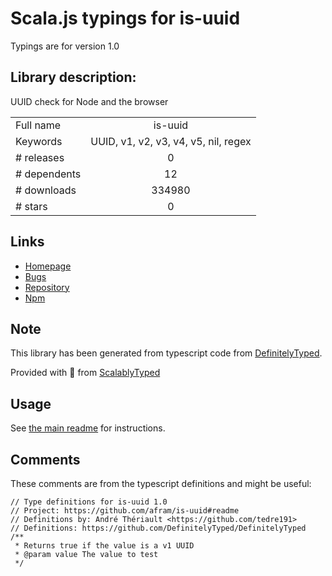 
# Scala.js typings for is-uuid

Typings are for version 1.0

## Library description:
UUID check for Node and the browser

|                    |                 |
| ------------------ | :-------------: |
| Full name          | is-uuid |
| Keywords           | UUID, v1, v2, v3, v4, v5, nil, regex |
| # releases         | 0 |
| # dependents       | 12 |
| # downloads        | 334980 |
| # stars            | 0 |

## Links
- [Homepage](https://github.com/afram/is-uuid#readme)
- [Bugs](https://github.com/afram/is-uuid/issues)
- [Repository](https://github.com/afram/is-uuid)
- [Npm](https://www.npmjs.com/package/is-uuid)
    


## Note
This library has been generated from typescript code from [DefinitelyTyped](https://definitelytyped.org).

Provided with :purple_heart: from [ScalablyTyped](https://github.com/oyvindberg/ScalablyTyped)

## Usage
See [the main readme](../../readme.md) for instructions.

## Comments

These comments are from the typescript definitions and might be useful:
```
// Type definitions for is-uuid 1.0
// Project: https://github.com/afram/is-uuid#readme
// Definitions by: André Thériault <https://github.com/tedre191>
// Definitions: https://github.com/DefinitelyTyped/DefinitelyTyped
/**
 * Returns true if the value is a v1 UUID
 * @param value The value to test
 */

```

